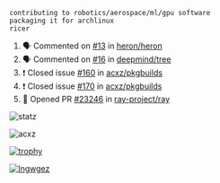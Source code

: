 ```
contributing to robotics/aerospace/ml/gpu software
packaging it for archlinux
ricer
```

<!--START_SECTION:activity-->
1. 🗣 Commented on [#13](https://github.com/heron/heron/issues/13) in [heron/heron](https://github.com/heron/heron)
2. 🗣 Commented on [#16](https://github.com/deepmind/tree/issues/16) in [deepmind/tree](https://github.com/deepmind/tree)
3. ❗️ Closed issue [#160](https://github.com/acxz/pkgbuilds/issues/160) in [acxz/pkgbuilds](https://github.com/acxz/pkgbuilds)
4. ❗️ Closed issue [#170](https://github.com/acxz/pkgbuilds/issues/170) in [acxz/pkgbuilds](https://github.com/acxz/pkgbuilds)
5. 💪 Opened PR [#23246](https://github.com/ray-project/ray/pull/23246) in [ray-project/ray](https://github.com/ray-project/ray)
<!--END_SECTION:activity-->


![statz](https://github-readme-stats.vercel.app/api?username=acxz&include_all_commits=true&show_icons=true)

<p><img align="center" src="https://github-readme-streak-stats.herokuapp.com/?user=acxz&" alt="acxz" /></p>

[![trophy](https://github-profile-trophy.vercel.app/?username=acxz)](https://github.com/ryo-ma/github-profile-trophy)

[![lngwgez](https://github-readme-stats.vercel.app/api/top-langs/?username=acxz&layout=compact)](https://github.com/acxz/github-readme-stats)
